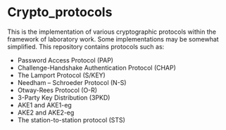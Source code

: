 # Crypto_protocols
This is the implementation of various cryptographic protocols within the framework of laboratory work. Some implementations may be somewhat simplified.
This repository contains protocols such as:
- Password Access Protocol (PAP)
- Challenge-Handshake Authentication Protocol (CHAP)
- The Lamport Protocol (S/KEY)
- Needham – Schroeder Protocol (N-S)
- Otway-Rees Protocol (O-R)
- 3-Party Key Distribution (3PKD)
- AKE1 and AKE1-eg
- AKE2 and AKE2-eg
- The station-to-station protocol (STS)
